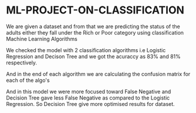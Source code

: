 # ML-PROJECT-ON-CLASSIFICATION
We are given a dataset and from that we are predicting the status of the adults either they fall under the Rich or Poor category using classification Machine Learning Algorithms


We checked the model with 2 classification algorithms i.e Logistic Regression and Decison Tree and we got the acuraccy as 83% and 81% respectively.

And in the end of each algorithm we are calculating the confusion matrix for each of the algo's 

And in this model we were more focused toward False Negative and Decision Tree gave less False Negative as compared to the Logistic Regression. So Decision Tree give more optimised results for dataset.
